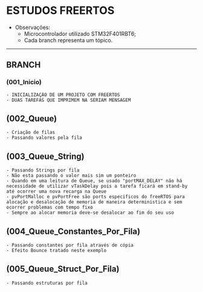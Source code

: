 # ESTUDOS FREERTOS 
- Observações:
    - Microcontrolador utilizado  STM32F401RBT6;
    - Cada branch representa um tópico.
___

## BRANCH

### (001_Inicio)
    - INICIALIZAÇÃO DE UM PROJETO COM FREERTOS 
    - DUAS TAREFAS QUE IMPRIMEM NA SERIAM MENSAGEM 

## (002_Queue)
    - Criação de filas
    - Passando valores pela fila

## (003_Queue_String)
    - Passando Strings por fila 
    - Não esta passando o valor mais sim um ponteiro 
    - Quando em uma leitura de Queue, se usado "portMAX_DELAY" não há necessidade de utilizar vTaskDelay pois a tarefa ficará em stand-by até ocorrer uma nova recarga na Queue
    - pvPortMalloc e pvPortFree são ports especificos do freeRTOS para alocação e desalocação de memoria de maneira deterministica e sem ocorrer problemas com tempo fixo
    - Sempre ao alocar memoria deve-se desalocar ao fim do seu uso 

## (004_Queue_Constantes_Por_Fila)
    - Passando constantes por fila através de cópia 
    - Efeito Bounce tratado neste exemplo

## (005_Queue_Struct_Por_Fila)
    - Passando estruturas por fila 
